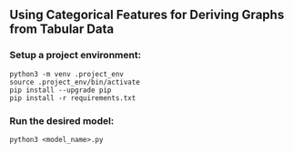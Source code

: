 ## Using Categorical Features for Deriving Graphs from Tabular Data

### Setup a project environment:
```
python3 -m venv .project_env
source .project_env/bin/activate
pip install --upgrade pip
pip install -r requirements.txt
```

### Run the desired model:
```
python3 <model_name>.py
```
